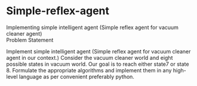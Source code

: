 # Simple-reflex-agent
Implementing simple intelligent agent (Simple reflex agent for vacuum cleaner agent)
<br>
Problem Statement
<br>
<p>Implement simple intelligent agent (Simple reflex agent for
vacuum cleaner agent in our context.) Consider the vacuum cleaner
world and eight possible states in vacuum world. Our goal is to reach either state7
or state 8. Formulate the appropriate algorithms and implement them in any
high-level language as per convenient preferably python.</p>
